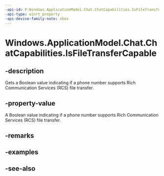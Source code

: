 ```yaml
---
-api-id: P:Windows.ApplicationModel.Chat.ChatCapabilities.IsFileTransferCapable
-api-type: winrt property
-api-device-family-note: xbox
---
```


<!-- Property syntax
public bool IsFileTransferCapable { get; }
-->

# Windows.ApplicationModel.Chat.ChatCapabilities.IsFileTransferCapable

## -description
Gets a Boolean value indicating if a phone number supports Rich Communication Services (RCS) file transfer.

## -property-value
A Boolean value indicating if a phone number supports Rich Communication Services (RCS) file transfer.

## -remarks

## -examples

## -see-also
